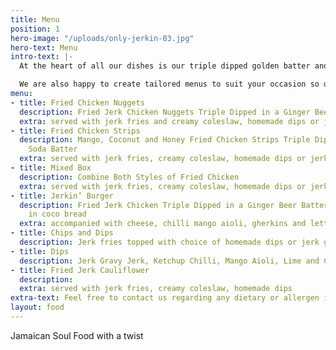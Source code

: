 ```yaml
---
title: Menu
position: 1
hero-image: "/uploads/only-jerkin-03.jpg"
hero-text: Menu
intro-text: |-
  At the heart of all our dishes is our triple dipped golden batter and homemade marinades.

  We are also happy to create tailored menus to suit your occasion so drop us an [email](mailto:hello@onlyjerkin.com) if you have anything particular in mind.
menu:
- title: Fried Chicken Nuggets
  description: Fried Jerk Chicken Nuggets Triple Dipped in a Ginger Beer Batter
  extra: served with jerk fries and creamy coleslaw, homemade dips or jerk gravy
- title: Fried Chicken Strips
  description: Mango, Coconut and Honey Fried Chicken Strips Triple Dipped in a Cream
    Soda Batter
  extra: served with jerk fries, creamy coleslaw, homemade dips or jerk gravy
- title: Mixed Box
  description: Combine Both Styles of Fried Chicken
  extra: served with jerk fries, creamy coleslaw, homemade dips or jerk gravy
- title: Jerkin’ Burger
  description: Fried Jerk Chicken Triple Dipped in a Ginger Beer Batter, Sandwiched
    in coco bread
  extra: accompanied with cheese, chilli mango aioli, gherkins and lettuce
- title: Chips and Dips
  description: Jerk fries topped with choice of homemade dips or jerk gravy
- title: Dips
  description: Jerk Gravy Jerk, Ketchup Chilli, Mango Aioli, Lime and Coriander Mayo
- title: Fried Jerk Cauliflower
  description: 
  extra: served with jerk fries, creamy coleslaw, homemade dips
extra-text: Feel free to contact us regarding any dietary or allergen info.
layout: food
---
```


Jamaican Soul Food with a twist